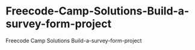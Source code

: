 # Freecode-Camp-Solutions-Build-a-survey-form-project
Freecode Camp Solutions Build-a-survey-form-project
